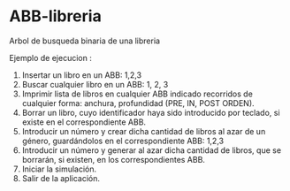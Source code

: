 # ABB-libreria
Arbol de busqueda binaria de una libreria 

Ejemplo de ejecucion :

1. Insertar un libro en un ABB: 1,2,3
2. Buscar cualquier libro en un ABB: 1, 2, 3
3. Imprimir lista de libros en cualquier ABB indicado recorridos de cualquier forma:
anchura, profundidad (PRE, IN, POST ORDEN).
4. Borrar un libro, cuyo identificador haya sido introducido por teclado, si existe en el
correspondiente ABB.
5. Introducir un número y crear dicha cantidad de libros al azar de un género,
guardándolos en el correspondiente ABB: 1,2,3
6. Introducir un número y generar al azar dicha cantidad de libros, que se borrarán, si
existen, en los correspondientes ABB.
7. Iniciar la simulación.
8. Salir de la aplicación.
